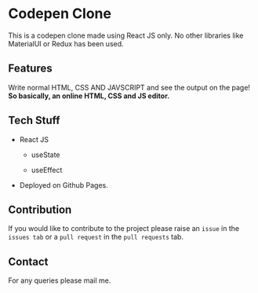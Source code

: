 # Codepen Clone

This is a codepen clone made using React JS only. No other libraries like MaterialUI or Redux has been used.

## Features

Write normal HTML, CSS AND JAVSCRIPT and see the output on the page! **So basically, an online HTML, CSS and JS editor.**

## Tech Stuff

-   React JS

    -   useState

    -   useEffect

-   Deployed on Github Pages.

## Contribution

If you would like to contribute to the project please raise an `issue` in the `issues tab` or a `pull request` in the `pull requests` tab.

## Contact

For any queries please mail me.
